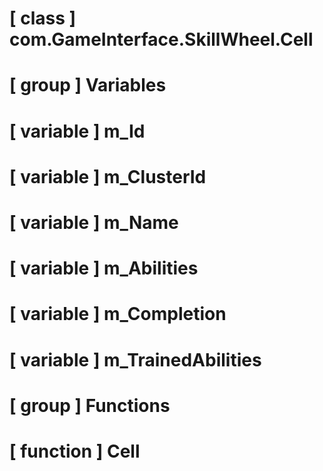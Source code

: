 # [ class ] com.GameInterface.SkillWheel.Cell

# [ group ] Variables

# [ variable ] m_Id

# [ variable ] m_ClusterId

# [ variable ] m_Name

# [ variable ] m_Abilities

# [ variable ] m_Completion

# [ variable ] m_TrainedAbilities

# [ group ] Functions

# [ function ] Cell

